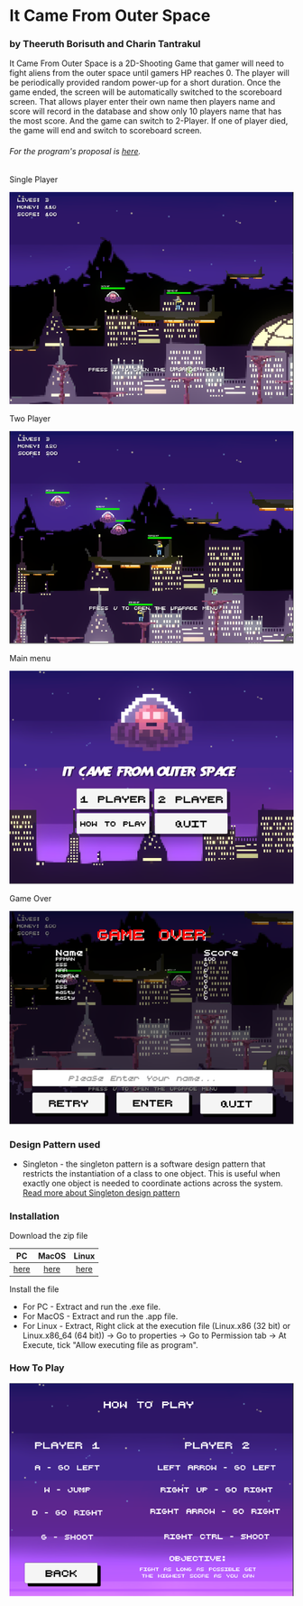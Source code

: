 # It Came From Outer Space
### by Theeruth Borisuth and Charin Tantrakul
It Came From Outer Space is a 2D-Shooting Game that gamer will need to fight aliens from the outer space until gamers HP reaches 0. The player will be periodically provided random power-up for a short duration. Once the game ended, the screen will be automatically switched to the scoreboard screen. That allows player enter their own name then players name and score will record in the database and show only 10 players name that has the most score. And the game can switch to 2-Player. If one of player died, the game will end and switch to scoreboard screen.  
###### For the program's proposal is [here](https://docs.google.com/document/d/1Yl1HFMUCixDSfxFESuwKqbjIp_hejp6r78KKKTdeAxc/edit).

Single Player

![GUI](ImagePreview/SinglePlayer.PNG)

Two Player

![GUI](ImagePreview/TwoPlayer.PNG)

Main menu

![GUI](ImagePreview/MainMenupreview2.PNG)

Game Over

![GUI](ImagePreview/GameOver.PNG)

### Design Pattern used
- Singleton - the singleton pattern is a software design pattern that restricts the instantiation of a class to one object. This is useful when exactly one object is needed to coordinate actions across the system. [Read more about Singleton design pattern](https://en.wikipedia.org/wiki/Singleton_pattern)



### Installation
Download the zip file

| PC | MacOS |Linux|
|:----------------:|:-----------:|:-----------:|
|[here](https://github.com/masty123/ItCameFromOuterSpace/blob/master/RunnableZip/PC.zip)         |[here](https://github.com/masty123/ItCameFromOuterSpace/blob/master/RunnableZip/Mac.zip)   |[here](https://github.com/masty123/ItCameFromOuterSpace/blob/master/RunnableZip/Linux.zip)|

 Install the file
 - For PC - Extract and run the .exe file.
 - For MacOS - Extract and run the .app file.
 - For Linux - Extract, Right click at the execution file (Linux.x86 (32 bit) or Linux.x86_64 (64 bit)) -> Go to properties -> Go to Permission tab -> At Execute, tick "Allow executing file as program".




### How To Play
![GUI](ImagePreview/HowToPlay.PNG)
